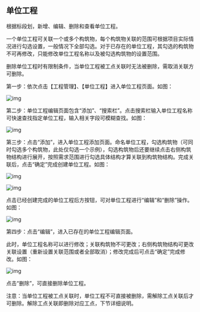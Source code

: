 ## **单位工程**

根据标段划，新增、编辑、删除和查看单位工程。

一个单位工程可关联一个或多个构筑物，每个构筑物关联的范围可根据项目实际情况进行勾选设置，一般情况下全部勾选。对于已存在的单位工程，其勾选的构筑物不可再修改，只能修改单位工程名称以及被勾选构筑物的设置范围。

删除单位工程时有限制条件，当单位工程被工点关联时无法被删除，需取消关联方可删除。

 

第一步：依次点击【工程管理】、【单位工程】进入单位工程页面。如图：

![img](https://zctc.obs.myhuaweicloud.com/official/markdownImg/img73.png) 

 

 

第二步：单位工程编辑页面包含“添加”、“搜索栏”。点击搜索栏输入单位工程名称可快速查找指定单位工程，输入相关字段可模糊查找。如图：

![img](https://zctc.obs.myhuaweicloud.com/official/markdownImg/img74.png) 

 

 

第三步：点击“添加”，进入单位工程添加页面。命名单位工程，勾选构筑物（可同时勾选多个构筑物，此处仅勾选一个示例），勾选构筑物后还要继续点击右侧构筑物结构进行展开，按照需求范围进行勾选具体结构才算关联到构筑物结构。完成关联后，点击“确定”完成创建单位工程。如图：

![img](https://zctc.obs.myhuaweicloud.com/official/markdownImg/img75.png) 

![img](https://zctc.obs.myhuaweicloud.com/official/markdownImg/img78.png) 

 

 

点击已经创建完成的单位工程后方按钮，可对单位工程进行“编辑”和“删除”操作。如图：

![img](https://zctc.obs.myhuaweicloud.com/official/markdownImg/img76.png) 

 

 

第四步：点击“编辑”，进入已存在的单位工程编辑页面。

此时，单位工程名称可以进行修改；关联构筑物不可更改；右侧构筑物结构可更改关联设置（重新设置关联范围或者全部取消）；修改完成后可点击“确定”完成修改。如图：

![img](https://zctc.obs.myhuaweicloud.com/official/markdownImg/img77.png) 

 

点击“删除”，可直接删除单位工程。

 

注意：当单位工程被工点关联时，单位工程不可直接被删除，需解除工点关联后才可删除。解除工点关联即删除对应工点，下节详细说明。

 